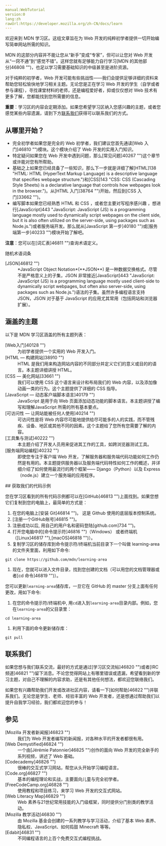 ```yaml
---
manual:WebTutorial
version:0
lang:zh
rawUrl:https://developer.mozilla.org/zh-CN/docs/learn
---
```






欢迎来到 MDN 学习区。这组文章旨在为 Web 开发的纯粹初学者提供一切开始编写简单网站所需的知识。




MDN 的这部分内容并不能让您从“新手”变成“专家”，但可以让您对 Web 开发从“一窍不通”到“感觉不错”。这样您就有足够能力自行学习[MDN 的其他部分]46808 "")，也足以学习需要基础知识的中级甚至是进阶资源。



对于纯粹的初学者，Web 开发可能有些挑战性——我们会提供足够详细的资料来帮助您轻松愉快地学习相关主题。无论您是正在学习 Web 开发的学生（自学或者参与课程），寻找课堂材料的老师，还是编程爱好者，抑或仅仅想对 Web 技术有更多了解，您都能找到您所需要的信息。



**重要**：学习区的内容会定期添加。如果您希望学习区纳入您感兴趣的主题，或者您感觉某些内容遗漏，请到下方[联系我们](%27627#联系我们 "")获得可以联系我们的方式。



## 从哪里开始？<a name="从哪里开始？"></a>

* 完全初学者如果您是完全的 Web 初学者，我们建议您首先通读[Web 入门]46810 "")模块。这个模块介绍了 Web 开发的实用入门知识。
* 特定疑问如果您在 Web 开发中遇到问题，那么[常见问题]40267 "")这个章节或许能对您有所帮助。
* 基础之上如果您已经具备了一些知识，那么下一步就是详细了解[HTML]138 "HTML: HTML (HyperText Markup Language) is a descriptive language that specifies webpage structure.")和[CSS]143 "CSS: CSS (Cascading Style Sheets) is a declarative language that controls how webpages look in the browser.")。从[HTML 入门]38764 "")开始，然后到[CSS 入门]33662 "")。
* 编写脚本如果您已经熟悉 HTML 和 CSS ，或者您主要对写程序感兴趣 ，想进行[JavaScript]443 "JavaScript: JavaScript (JS) is a programming language mostly used to dynamically script webpages on the client side, but it is also often utilized on the server-side, using packages such as Node.js.")或者服务端开发。那么就从[JavaScript 第一步]40180 "")或[服务端第一步]40233 "")模块开始了解吧。


**注意**：您可以在[词汇表]46811 "")查询术语定义。




随机术语词条

<dl><dt id=''>[JSON]46812 "")</dt><dd>*JavaScript Object Notation*(**JSON**) 是一种数据交换格式。尽管不是严格意义上的子集，JSON 非常接近[JavaScript]443 "JavaScript: JavaScript (JS) is a programming language mostly used client-side to dynamically script webpages, but often also server-side, using packages such as Node.js.")语法的子集。虽然许多编程语言支持 JSON，JSON 对于基于 JavaScript 的应用尤其常用（包括网站和浏览器扩展）。</dd></dl>

## 涵盖的主题<a name="涵盖的主题"></a>


以下是 MDN 学习区涵盖的所有主题列表：

<dl><dt id=''>[Web入门]40128 "")</dt><dd>为初学者提供一个实用的 Web 开发入门。</dd><dt id=''>[HTML — 构建网站]38910 "")</dt><dd>HTML 是我们用来构造网站内容的不同部分并定义它们的意义或目的的语言。本主题详细讲授 HTML。</dd><dt id=''>[CSS — 美化网站]33661 "")</dt><dd>我们可以使用 CSS 这个语言来设计和布局我们的 Web 内容，以及添加像动画一类的行为。这个主题提供了详细的 CSS 指导。</dd><dt id=''>[JavaScript — 动态客户端脚本语言]40179 "")</dt><dd>JavaScript 是用于向 Web 页面添加动态功能的脚本语言。本主题讲授了编写和理解JavaScript 所需的所有基本要点。</dd><dt id=''>[可访问性 — 让网站能被任何人使用]40214 "")</dt><dd>可访问性是将 Web 内容尽可能地提供给尽可能多的人的实践，而不管残疾、设备、地区或其他不同的因素。这个主题给了您所有您需要了解的内容。</dd><dt id=''>[工具集与测试]40222 "")</dt><dd>本主题介绍了开发人员用来促进其工作的工具，如跨浏览器测试工具。</dd><dt id=''>[服务端网站编程]40232 "")</dt><dd>即使您专注于客户端 Web 开发，了解服务器和服务端代码功能如何工作仍然是有用的。本主题提供服务器以及服务端代码特性如何工作的概述，并详细介绍了如何使用最流行的两个框架—— Django（Python）以及 Express（node.js）建立一个服务端的应用程序。</dd></dl>
## 获取我们的代码示例<a name="获取我们的代码示例"></a>


您在学习区看到的所有代码示例都可以在[GitHub]46813 "")上面找到。如果您想它们复制到您的电脑上，最简单的方式是：


1. 在您的电脑上[安装 Git]46814 "")。 这是 Github 使用的底层版本控制系统。
1. [注册一个GitHub账号]46815 "")。
1. 注册成功以后, 用自己的用户名和密码登陆[github.com]734 "")。
1. 打开您电脑中的[命令提示符]46816 "")（Windows） 或者终端机 （[Linux]46817 ""),[macOS]46818 "")）。
1. 复制学习区的储存库到命令提示符/终端机当前目录下一个叫做 learning-area 的文件夹里面，利用如下命令:
```
git clone https://github.com/mdn/learning-area
```
1. 现在，您就可以进入文件目录，找到您创建的文档（可以用您的文档管理器或者[cd 命令]46819 "")）。


您可以更新`learning-area`储存库，一旦它在 GitHub 的 master 分支上面有任何更改，用如下命令:


1. 在您的命令提示符/终端机中, 用`cd`进入到`learning-area`目录内部。例如，您在`learning-area`的父目录里：
```
cd learning-area
```
1. 利用下面的命令更新储存库：
```
git pull
```

## 联系我们<a name="联系我们"></a>


如果您想与我们联系交流，最好的方式是通过[学习区交流帖]46820 "")或者[IRC 频道]46821 "")留下消息。不论您觉得网站上有哪里错误或遗漏，希望看到新的学习主题，对自己不理解的内容求助，还是有其他任何想法，都欢迎您联络我们。



如果您有兴趣帮助我们开发或改进社区内容，请看一下[如何帮助]46822 "")并联系我们。无论您是学生、老师、经验丰富的 Web 开发者，还是想通过帮助我们以提升自我学习经验，我们都欢迎您的参与！


## 参见<a name="参见"></a>
<dl><dt id=''>[Mozilla 开发者新闻报]46823 "")</dt><dd>我们为 Web 开发者编写的新闻报，对各种水平的开发者都很有用。</dd><dt id=''>[Web Demystified]46824 "")</dt><dd>一个由[Jérémie Patonnier]46825 "")创作的面向 Web 开发的完全新手的系列视频，讲述了 Web 基础。</dd><dt id=''>[Codecademy]46826 "")</dt><dd>很棒的交互式学习网站，帮您从头开始学习编程语言。</dd><dt id=''>[Code.org]46827 "")</dt><dd>基本的编程理论和实战，主要面向儿童与完全初学者。</dd><dt id=''>[FreeCodeCamp.org]46828 "")</dt><dd>使用教程和项目练习，来学习 Web 开发的交互式网站。</dd><dt id=''>[Web Literacy Map]46829 "")</dt><dd>Web 素养与21世纪常用技能的入门级框架，同时提供分门别类的教学活动。</dd><dt id=''>[Mozilla 教学活动]46830 "")</dt><dd>由 Mozilla 基金会创建的一系列教学与学习活动，介绍了基本 Web 素养、隐私权、JavaScript、如何捣鼓 Minecraft 等等。</dd><dt id=''>[Edabit]46831 "")</dt><dd>不同编程语言的上百个免费交互式编程挑战。</dd></dl>



